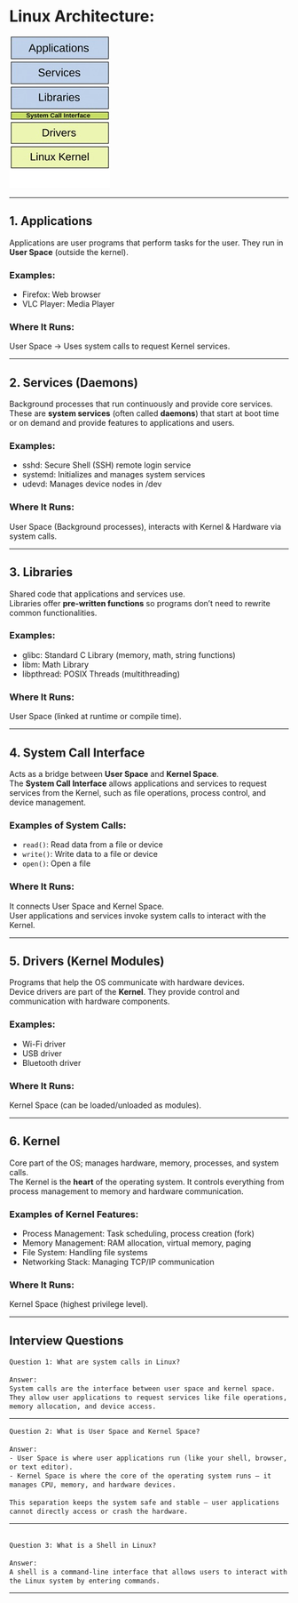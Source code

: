 
# Linux Architecture:

![Linux Architecture](/images/linux_architecture.jpeg)

---

## **1. Applications**
  
Applications are user programs that perform tasks for the user. They run in **User Space** (outside the kernel).

### **Examples:**

- Firefox: Web browser  
- VLC Player: Media Player  

### **Where It Runs:**

User Space → Uses system calls to request Kernel services.

---

## **2. Services (Daemons)**

Background processes that run continuously and provide core services.  
These are **system services** (often called **daemons**) that start at boot time or on demand and provide features to applications and users.

### **Examples:**

- sshd: Secure Shell (SSH) remote login service  
- systemd: Initializes and manages system services  
- udevd: Manages device nodes in /dev  

### **Where It Runs:**

User Space (Background processes), interacts with Kernel & Hardware via system calls.

---

## **3. Libraries**

Shared code that applications and services use.  
Libraries offer **pre-written functions** so programs don’t need to rewrite common functionalities.

### **Examples:**

- glibc: Standard C Library (memory, math, string functions)  
- libm: Math Library  
- libpthread: POSIX Threads (multithreading)  

### **Where It Runs:**

User Space (linked at runtime or compile time).

---

## **4. System Call Interface**

Acts as a bridge between **User Space** and **Kernel Space**.  
The **System Call Interface** allows applications and services to request services from the Kernel, such as file operations, process control, and device management.

### **Examples of System Calls:**

- `read()`: Read data from a file or device  
- `write()`: Write data to a file or device  
- `open()`: Open a file  

### **Where It Runs:**

It connects User Space and Kernel Space.  
User applications and services invoke system calls to interact with the Kernel.

---

## **5. Drivers (Kernel Modules)**

Programs that help the OS communicate with hardware devices.  
Device drivers are part of the **Kernel**. They provide control and communication with hardware components.

### **Examples:**

- Wi-Fi driver  
- USB driver  
- Bluetooth driver  

### **Where It Runs:**

Kernel Space (can be loaded/unloaded as modules).

---

## **6. Kernel**

Core part of the OS; manages hardware, memory, processes, and system calls.  
The Kernel is the **heart** of the operating system. It controls everything from process management to memory and hardware communication.

### **Examples of Kernel Features:**

- Process Management: Task scheduling, process creation (fork)  
- Memory Management: RAM allocation, virtual memory, paging  
- File System: Handling file systems  
- Networking Stack: Managing TCP/IP communication  

### **Where It Runs:**

Kernel Space (highest privilege level).

---

## Interview Questions
```
Question 1: What are system calls in Linux?

Answer:  
System calls are the interface between user space and kernel space. 
They allow user applications to request services like file operations, memory allocation, and device access.

```
---
```
Question 2: What is User Space and Kernel Space?

Answer:
- User Space is where user applications run (like your shell, browser, or text editor).  
- Kernel Space is where the core of the operating system runs — it manages CPU, memory, and hardware devices.
 
This separation keeps the system safe and stable — user applications cannot directly access or crash the hardware.
```
---
```

Question 3: What is a Shell in Linux?

Answer:  
A shell is a command-line interface that allows users to interact with the Linux system by entering commands.

```
---
